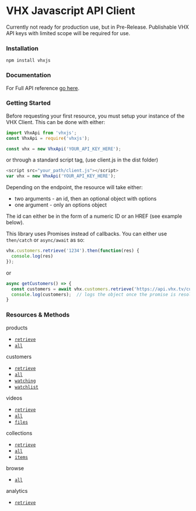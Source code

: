 # VHX Javascript API Client

Currently not ready for production use, but in Pre-Release. Publishable VHX API keys with limited scope will be required for use.

### Installation

`npm install vhxjs`

### Documentation

For Full API reference [go here](http://dev.vhx.tv/docs/api?javascript).

### Getting Started

Before requesting your first resource, you must setup your instance of the VHX Client. This can be done with either:

```js
import VhxApi from 'vhxjs';
const VhxApi = require('vhxjs');

const vhx = new VhxApi('YOUR_API_KEY_HERE');
```
or through a standard script tag, (use client.js in the dist folder)
```js
<script src="your_path/client.js"></script>
var vhx = new VhxApi('YOUR_API_KEY_HERE');
```

Depending on the endpoint, the resource will take either:
- two arguments - an id, then an optional object with options
- one argument - only an options object

The id can either be in the form of a numeric ID or an HREF (see example below).

This library uses Promises instead of callbacks. You can either use `then/catch` or `async/await` as so:

```js
vhx.customers.retrieve('1234').then(function(res) {
  console.log(res)
});
```
or
```js
async getCustomers() => {
  const customers = await vhx.customers.retrieve('https://api.vhx.tv/customers/1234');
  console.log(customers);  // logs the object once the promise is resolved
}
```

### Resources & Methods

products
  * [`retrieve`](http://dev.vhx.tv/docs/api/?javascript#product-retrieve)
  * [`all`](http://dev.vhx.tv/docs/api/?javascript#product-list)

customers
  * [`retrieve`](http://dev.vhx.tv/docs/api/?javascript#customer-retrieve)
  * [`all`](http://dev.vhx.tv/docs/api/?javascript#customer-list)
  * [`watching`](http://dev.vhx.tv/docs/api/#customer-watching)
  * [`watchlist`](http://dev.vhx.tv/docs/api/#customer-retrieve-watchlist)

videos
  * [`retrieve`](http://dev.vhx.tv/docs/api?javascript#videos-get)
  * [`all`](http://dev.vhx.tv/docs/api?javascript#videos-list)
  * [`files`](http://dev.vhx.tv/docs/api/?javascript#videos-list-files)

collections
  * [`retrieve`](http://dev.vhx.tv/docs/api?javascript#collections-retrieve)
  * [`all`](http://dev.vhx.tv/docs/api?javascript#collections-list)
  * [`items`](http://dev.vhx.tv/docs/api?javascript#collection-items-list)

browse
  * [`all`](http://dev.vhx.tv/docs/api/#browse-all)

analytics
  * [`retrieve`](http://dev.vhx.tv/docs/api/#analytics-by-video)